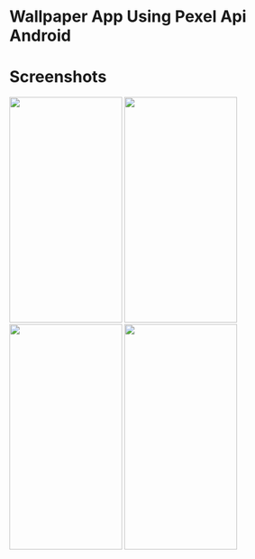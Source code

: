 # Wallpaper App Using Pexel Api Android 
 
# Screenshots 
<p float="left">
 <img src="https://github.com/arsltech/COVID-19Tracker/blob/master/Screen1.png" width="200" height="400" />
<img src="https://github.com/arsltech/COVID-19Tracker/blob/master/Screen2.png" width="200" height="400" />
<img src="https://github.com/arsltech/COVID-19Tracker/blob/master/Screen3.png" width="200" height="400" />
 <img src="https://github.com/arsltech/COVID-19Tracker/blob/master/Screen4.png" width="200" height="400" />

</p>
